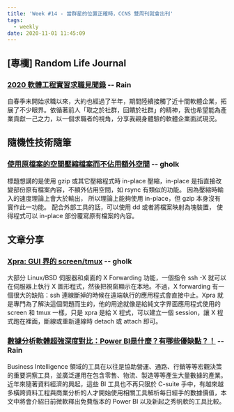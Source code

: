 ```yaml
---
title: 'Week #14 - 當群星的位置正確時，CCNS 雙周刊就會出刊'
tags:
  - weekly
date: 2020-11-01 11:45:09
---
```


## [專欄] Random Life Journal

### [2020 軟體工程實習求職見聞錄](https://medium.com/random-life-journal/2020-%E8%BB%9F%E9%AB%94%E5%B7%A5%E7%A8%8B%E5%AF%A6%E7%BF%92%E6%B1%82%E8%81%B7%E8%A6%8B%E8%81%9E%E9%8C%84-d0a9c8c91318?source=friends_link&sk=b9b586adb7f2601e87fca6b49bf95c57) -- Rain
自春季末開始求職以來，大約也經過了半年，期間陸續接觸了近十間軟體企業，拓展了不少眼界。依循著前人「取之於社群，回饋於社群」的精神，我也希望能為產業貢獻一己之力，以一個求職者的視角，分享我親身體驗的軟體企業面試現況。

## 隨機性技術隨筆

### [使用原檔案的空間壓縮檔案而不佔用額外空間](http://gholk.github.io/linux-gzip-inplace-overwrite.html) -- gholk
標題想講的是使用 gzip 或其它壓縮程式時 in-place 壓縮，in-place 是指直接改變部份原有檔案內容，不額外佔用空間，如 rsync 有類似的功能。 因為壓縮時輸入的速度理論上會大於輸出， 所以理論上能夠使用 in-place，但 gzip 本身沒有實作此一功能。 配合外部工具的話，可以使用 dd 或者將檔案映射為塊裝置， 使得程式可以 in-place 部份覆寫原有檔案的內容。

## 文章分享

### [Xpra: GUI 界的 screen/tmux](https://nyllep.wordpress.com/2020/09/02/xpra-gui-%e7%95%8c%e7%9a%84-screen-tmux/) -- gholk
大部分 Linux/BSD 伺服器和桌面的 X Forwarding 功能，一個指令 ssh -X 就可以在伺服器上執行 X 圖形程式，然後把視窗顯示在本地。不過，X forwarding 有一個很大的缺陷：ssh 連線斷掉的時候在遠端執行的應用程式會直接中止。Xpra 就是專門為了解決這個問題而生的，他的用途就像是給純文字界面應用程式使用的 screen 和 tmux 一樣，只是 xpra 是給 X 程式，可以建立一個 session，讓 X 程式跑在裡面，斷線或重新連線時 detach 或 attach 即可。

### [數據分析軟體超強深度對比：Power BI是什麼？有哪些優缺點？！](https://allaboutdataanalysis.medium.com/%E6%95%B8%E6%93%9A%E5%88%86%E6%9E%90%E8%BB%9F%E9%AB%94%E8%B6%85%E5%BC%B7%E6%B7%B1%E5%BA%A6%E5%B0%8D%E6%AF%94-power-bi%E6%98%AF%E4%BB%80%E9%BA%BC-%E6%9C%89%E5%93%AA%E4%BA%9B%E5%84%AA%E7%BC%BA%E9%BB%9E-258fcf4729b8) -- Rain
Business Intelligence 領域的工具在以往是協助營運、通路、行銷等等宏觀決策的重要洞察工具，並廣泛運用在包含零售、物流、製造等等產生大量數據的產業。近年來隨著資料經濟的興起，這些 BI 工具也不再只限於 C-suite 手中，有越來越多橫跨資料工程與商業分析的人才開始使用相關工具解析每日經手的數據價值，本文中將會介紹日前微軟釋出免費版本的 Power BI 以及新起之秀帆軟的工具比較。
